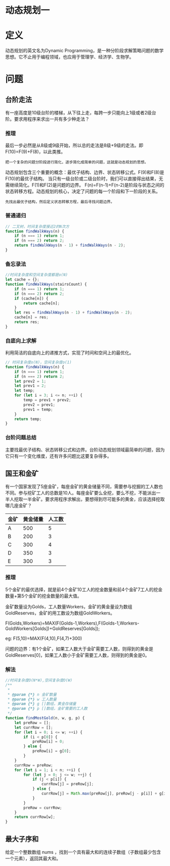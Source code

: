 # 动态规划一

# 定义

动态规划的英文名为Dynamic Programming，是一种分阶段求解策略问题的数学思想。它不止用于编程领域，也应用于管理学、经济学、生物学。

# 问题

## 台阶走法

有一座高度是10级台阶的楼梯，从下往上走，每跨一步只能向上1级或者2级台阶。要求用程序来求出一共有多少种走法？

### 推理

最后一步必然是从8级或9级开始，所以总的走法是8级+9级的走法。即F(10)=F(9)+F(8)，以此类推。

    把一个复杂的问题分阶段进行简化，逐步简化成简单的问题，这就是动态规划的思想。

动态规划包含三个重要的概念：最优子结构、边界、状态转移公式。F(9)和F(8)是F(10)的最优子结构。
当只有一级台阶或二级台阶时，我们可以直接得出结果，无需继续简化。F(1)和F(2)是问题的边界。
F(n)=F(n-1)+F(n-2)是阶段与状态之间的状态转移方程。动态规划的核心，决定了问题的每一个阶段和下一阶段的关系。

    先找出最优子结构，然后定义状态转移方程，最后寻找问题边界。

### 普通递归

```js
// 二叉树，时间复杂度接近2的N次方
function findWalkWays(n) {
    if (n === 1) return 1;
    if (n === 2) return 2;
    return findWalkWays(n - 1) + findWalkWays(n - 2);
}
```

### 备忘录法

```js
//时间复杂度和空间复杂度都是o(N)
let cache = {};
function findWalkWays(stairsCount) {
    if (n === 1) return 1;
    if (n === 2) return 2;
    if (cache[n]) {
        return cache[n];
    }
    let res = findWalkWays(n - 1) + findWalkWays(n - 2);
    cache[n] = res;
    return res;
}
```

### 自底向上求解

利用简洁的自底向上的递推方式，实现了时间和空间上的最优化。

```js
// 时间复杂度o(N)，空间复杂度o(1)
function findWalkWays(n) {
    if (n === 1) return 1;
    if (n === 2) return 2;
    let prev2 = 1;
    let prev1 = 2;
    let temp;
    for (let i = 3; i <= n; ++i) {
        temp = prev1 + prev2;
        prev2 = prev1;
        prev1 = temp;
    }
    return temp;
}
```

### 台阶问题总结

主要找最优子结构、状态转移公式和边界。台阶动态规划领域最简单的问题，因为它只有一个变化维度，还有许多问题比这要复杂得多。

## 国王和金矿

有一个国家发现了5座金矿，每座金矿的黄金储量不同，需要参与挖掘的工人数也不同。参与挖矿工人的总数是10人。每座金矿要么全挖，要么不挖，不能派出一半人挖取一半金矿。要求用程序求解出，要想得到尽可能多的黄金，应该选择挖取哪几座金矿？


| 金矿 | 黄金储量 | 人工数 |
|------|----------|--------|
| A    | 500      | 5      |
| B    | 200      | 3      |
| C    | 300      | 4      |
| D    | 350      | 3      |
| E    | 300      | 3      |

### 推理

5个金矿的最优选择，就是前4个金矿10工人的挖金数量和前4个金矿7工人的挖金数量+第5个金矿的挖金数量的最大值。

金矿数量设为Golds，工人数量Workers，金矿的黄金量设为数组GoldReserves，金矿的用工数设为数组GoldWorkers。

F(Golds,Workers)=MAX(F(Golds-1,Workers),F(Golds-1,Workers-GoldWorkers[Golds])+GoldReserves[Golds]);

eg: F(5,10)=MAX(F(4,10),F(4,7)+300)

问题的边界：有1个金矿，如果工人数大于金矿需要工人数，则得到的黄金是GoldReserves[0]，如果工人数小于金矿需要工人数，则得到的黄金是0。

### 解法

```js
//时间复杂度O(N*W),空间复杂度O(W)
/**
 * 
 * @param {*} n 金矿数量
 * @param {*} w 工人数量
 * @param {*} g []数组，黄金存储量
 * @param {*} p []数组，金矿需要的工人数
 */
function findMostGold(n, w, g, p) {
    let preRow = [];
    let currRow = [];
    for (let i = 0; i <= w; ++i) {
        if (i < p[0]) {
            preRow[i] = 0;
        } else {
            preRow[i] = g[0];
        }
    }
    currRow = preRow;
    for (let i = 1; i < n; ++i) {
        for (let j = 0; j <= w; ++j) {
            if (j < p[i]) {
                currRow[j] = preRow[j];
            } else {
                currRow[j] = Math.max(preRow[j], preRow[j - p[i]] + g[i]);
            }
        }
        preRow = currRow;
    }
    return currRow[w];
}
```

## 最大子序和

给定一个整数数组 nums ，找到一个具有最大和的连续子数组（子数组最少包含一个元素），返回其最大和。

